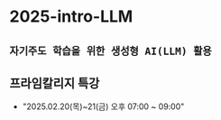 # 2025-intro-LLM
## ```자기주도 학습을 위한 생성형 AI(LLM) 활용```

## 프라임칼리지 특강
- "2025.02.20(목)~21(금) 오후 07:00 ~ 09:00"




